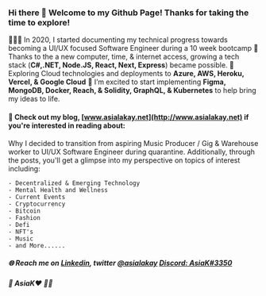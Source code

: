 ### Hi there 👋 Welcome to my Github Page! Thanks for taking the time to explore!

👩🏿‍💻 In 2020, I started documenting my technical progress towards becoming a UI/UX focused Software Engineer during a 10 week bootcamp
🌱 Thanks to the a new computer, time, & internet access, growing a tech stack (**C#,.NET, Node.JS, React, Next, Express**) became possible.
🔭 Exploring Cloud technologies and deployments to **Azure, AWS, Heroku, Vercel, & Google Cloud** 
🤔 I’m excited to start implementing **Figma, MongoDB, Docker, Reach, & Solidity, GraphQL, & Kubernetes** to help bring my ideas to life.

#### 👀 Check out my blog, [www.asialakay.net](http://www.asialakay.net) if you're interested in reading about: 

Why I decided to transition from aspiring Music Producer / Gig & Warehouse worker to UI/UX Software Engineer during quarantine.
Additionally, through the posts, you'll get a glimpse into my perspective on topics of interest including:

    - Decentralized & Emerging Technology
    - Mental Health and Wellness
    - Current Events
    - Cryptocurrency
    - Bitcoin
    - Fashion
    - Defi
    - NFT's 
    - Music
    - and More......  

##### 🌐 Reach me on [Linkedin](https://www.linkedin.com/in/asia-%E2%80%9Casialakay%E2%80%9D-grady-669762b3/), twitter [@asialakay](https://www.twitter.com/asialakay) [Discord: AsiaK#3350](https://discordapp.com/users/724987979973525604/)
##### 🌴 AsiaK❤️ 💃🏽
     
<!--
**asiakay/asiakay** is a ✨ _special_ ✨ repository because its `README.md` (this file) appears on your GitHub profile.

Here are some ideas to get you started:

- 🔭 I’m currently working on www.asialakay.net
- 🌱 I’m currently learning ...
- 👯 I’m looking to collaborate on ...
- 🤔 I’m looking for help with ...
- 💬 Ask me about ...
- 📫 How to reach me: ...
- 😄 Pronouns: ...
- ⚡ Fun fact: ...
-->
